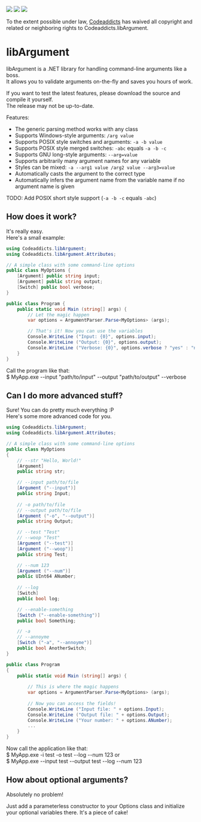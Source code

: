 [![](https://img.shields.io/nuget/v/Codeaddicts.libArgument.svg)](https://www.nuget.org/packages/Codeaddicts.libArgument)
[![](https://img.shields.io/github/license/codeaddicts/libargument.svg)](https://creativecommons.org/publicdomain/zero/1.0/)
[![](https://img.shields.io/github/issues/codeaddicts/libargument.svg)](https://github.com/codeaddicts/libArgument/issues)

To the extent possible under law, [Codeaddicts](https://github.com/codeaddicts) has waived all copyright and related or neighboring rights to Codeaddicts.libArgument.

# libArgument
libArgument is a .NET library for handling command-line arguments like a boss.  
It allows you to validate arguments on-the-fly and saves you hours of work.

If you want to test the latest features, please download the source and compile it yourself.  
The release may not be up-to-date.

Features:

* The generic parsing method works with any class
* Supports Windows-style arguments: `/arg value`
* Supports POSIX style switches and arguments: `-a -b value`
* Supports POSIX style merged switches: `-abc` equals `-a -b -c`
* Supports GNU long-style arguments: `--arg=value`
* Supports arbitrarily many argument names for any variable
* Styles can be mixed: `-a --arg1 value /arg2 value --arg3=value`
* Automatically casts the argument to the correct type
* Automatically infers the argument name from the variable name if no argument name is given

TODO: Add POSIX short style support (`-a -b -c` equals `-abc`)

## How does it work?
It's really easy.  
Here's a small example:

```cs
using Codeaddicts.libArgument;
using Codeaddicts.libArgument.Attributes;

// A simple class with some command-line options
public class MyOptions {
	[Argument] public string input;
	[Argument] public string output;
	[Switch] public bool verbose;
}

public class Program {
	public static void Main (string[] args) {
		// Let the magic happen
		var options = ArgumentParser.Parse<MyOptions> (args);

		// That's it! Now you can use the variables
		Console.WriteLine ("Input: {0}", options.input);
		Console.WriteLine ("Output: {0}", options.output);
		Console.WriteLine ("Verbose: {0}", options.verbose ? "yes" : "no");
	}
}
```

Call the program like that:  
$ MyApp.exe --input "path/to/input" --output "path/to/output" --verbose

## Can I do more advanced stuff?
Sure! You can do pretty much everything :P  
Here's some more advanced code for you.

```cs
using Codeaddicts.libArgument;
using Codeaddicts.libArgument.Attributes;

// A simple class with some command-line options
public class MyOptions
{
	// --str "Hello, World!"
	[Argument]
	public string str;

    // --input path/to/file
	[Argument ("--input")]
	public string Input;
    
    // -o path/to/file
    // --output path/to/file
    [Argument ("-o", "--output")]
    public string Output;

    // --test "Test"
    // --woop "Test"
    [Argument ("--test")]
    [Argument ("--woop")]
    public string Test;

    // --num 123
    [Argument ("--num")]
    public UInt64 ANumber;
    
    // --log
    [Switch]
    public bool log;

    // --enable-something
    [Switch ("--enable-something")]
    public bool Something;

    // -a
    // --annoyme
    [Switch ("-a", "--annoyme")]
    public bool AnotherSwitch;
}

public class Program
{
	public static void Main (string[] args) {
    	
        // This is where the magic happens
        var options = ArgumentParser.Parse<MyOptions> (args);
        
        // Now you can access the fields!
        Console.WriteLine ("Input file: " + options.Input);
        Console.WriteLine ("Output file: " + options.Output);
        Console.WriteLine ("Your number: " + options.ANumber);
        ...
    }
}
```

Now call the application like that:  
$ MyApp.exe -i test -o test --log --num 123 or  
$ MyApp.exe --input test --output test --log --num 123

## How about optional arguments?
Absolutely no problem!

Just add a parameterless constructor to your Options class and initialize  
your optional variables there. It's a piece of cake!
